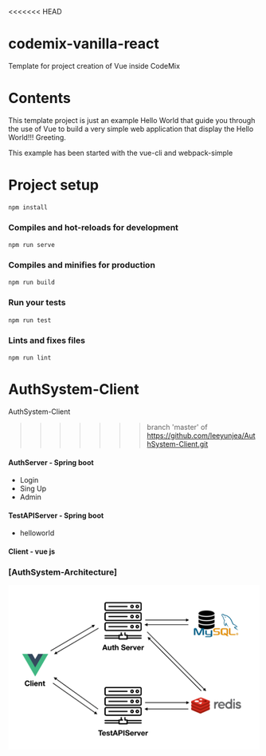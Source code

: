 <<<<<<< HEAD
# codemix-vanilla-react

Template for project creation of Vue inside CodeMix

# Contents

This template project is just an example Hello World that guide you through the use of Vue to build a very simple web application that display the Hello World!!! Greeting.

This example has been started with the vue-cli and webpack-simple

# Project setup
```
npm install
```

### Compiles and hot-reloads for development
```
npm run serve
```

### Compiles and minifies for production
```
npm run build
```

### Run your tests
```
npm run test
```

### Lints and fixes files
```
npm run lint
```
# AuthSystem-Client
AuthSystem-Client
>>>>>>> branch 'master' of https://github.com/leeyunjea/AuthSystem-Client.git

#### AuthServer - Spring boot
  * Login
  * Sing Up
  * Admin
#### TestAPIServer - Spring boot
  * helloworld
  
#### Client - vue js

### [AuthSystem-Architecture]

![AuthServer Architecture](./AuthSystem.png)
